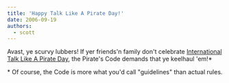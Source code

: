```yaml
---
title: 'Happy Talk Like A Pirate Day!'
date: 2006-09-19
authors:
  - scott
---
```


Avast, ye scurvy lubbers! If yer friends'n family don't celebrate [International Talk Like A Pirate Day](http://www.talklikeapirate.com/), the Pirate's Code demands that ye keelhaul 'em!\*

\* Of course, the Code is more what you'd call "guidelines" than actual rules.
